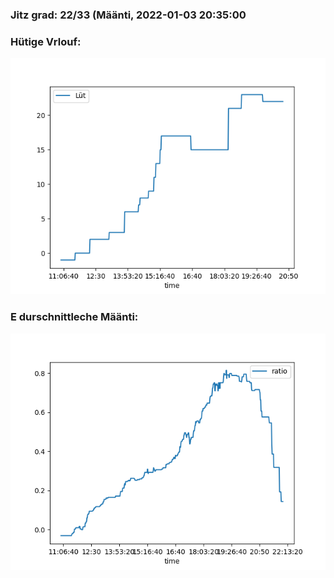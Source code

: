 ### Jitz grad: 22/33 (Määnti, 2022-01-03 20:35:00

### Hütige Vrlouf:
![Graph](Today.png)

### E durschnittleche Määnti:
![Graph](Määnti.png)